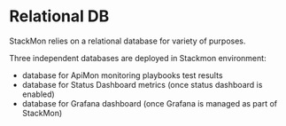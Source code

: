 # Relational DB

StackMon relies on a relational database for variety of purposes. 

Three independent databases are deployed in Stackmon environment:

 - database for ApiMon monitoring playbooks test results
 - database for Status Dashboard metrics (once status dashboard is enabled)
 - database for Grafana dashboard (once Grafana is managed as part of StackMon)
